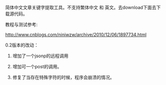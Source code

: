 简体中文文章关键字提取工具。不支持繁体中文 和 英文。去download下面去下载源代码。

教程与测试参考:

http://www.cnblogs.com/niniwzw/archive/2010/12/06/1897734.html

0.2版本的改动：

1. 增加了一个jsonp的远程调用

2. 增加可一个post的调用。

3. 修复了当存在特殊字符的时候，程序会崩溃的情况。